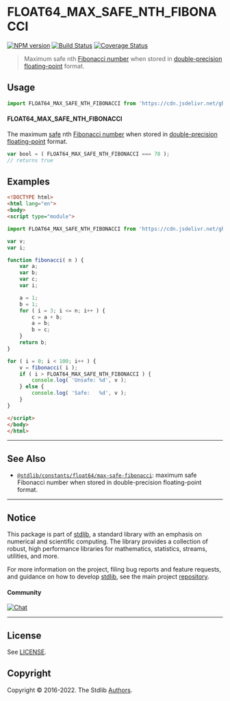 <!--

@license Apache-2.0

Copyright (c) 2018 The Stdlib Authors.

Licensed under the Apache License, Version 2.0 (the "License");
you may not use this file except in compliance with the License.
You may obtain a copy of the License at

   http://www.apache.org/licenses/LICENSE-2.0

Unless required by applicable law or agreed to in writing, software
distributed under the License is distributed on an "AS IS" BASIS,
WITHOUT WARRANTIES OR CONDITIONS OF ANY KIND, either express or implied.
See the License for the specific language governing permissions and
limitations under the License.

-->

# FLOAT64_MAX_SAFE_NTH_FIBONACCI

[![NPM version][npm-image]][npm-url] [![Build Status][test-image]][test-url] [![Coverage Status][coverage-image]][coverage-url] <!-- [![dependencies][dependencies-image]][dependencies-url] -->

> Maximum safe nth [Fibonacci number][fibonacci-number] when stored in [double-precision floating-point][ieee754] format.



<section class="usage">

## Usage

<!-- eslint-disable id-length -->

```javascript
import FLOAT64_MAX_SAFE_NTH_FIBONACCI from 'https://cdn.jsdelivr.net/gh/stdlib-js/constants-float64-max-safe-nth-fibonacci@esm/index.mjs';
```

#### FLOAT64_MAX_SAFE_NTH_FIBONACCI

The maximum [safe][safe-integers] nth [Fibonacci number][fibonacci-number] when stored in [double-precision floating-point][ieee754] format.

<!-- eslint-disable id-length -->

```javascript
var bool = ( FLOAT64_MAX_SAFE_NTH_FIBONACCI === 78 );
// returns true
```

</section>

<!-- /.usage -->

<section class="examples">

## Examples

<!-- eslint-disable id-length -->

<!-- eslint no-undef: "error" -->

```html
<!DOCTYPE html>
<html lang="en">
<body>
<script type="module">

import FLOAT64_MAX_SAFE_NTH_FIBONACCI from 'https://cdn.jsdelivr.net/gh/stdlib-js/constants-float64-max-safe-nth-fibonacci@esm/index.mjs';

var v;
var i;

function fibonacci( n ) {
    var a;
    var b;
    var c;
    var i;

    a = 1;
    b = 1;
    for ( i = 3; i <= n; i++ ) {
        c = a + b;
        a = b;
        b = c;
    }
    return b;
}

for ( i = 0; i < 100; i++ ) {
    v = fibonacci( i );
    if ( i > FLOAT64_MAX_SAFE_NTH_FIBONACCI ) {
        console.log( 'Unsafe: %d', v );
    } else {
        console.log( 'Safe:   %d', v );
    }
}

</script>
</body>
</html>
```

</section>

<!-- /.examples -->

<!-- C interface documentation. -->



<!-- Section for related `stdlib` packages. Do not manually edit this section, as it is automatically populated. -->

<section class="related">

* * *

## See Also

-   <span class="package-name">[`@stdlib/constants/float64/max-safe-fibonacci`][@stdlib/constants/float64/max-safe-fibonacci]</span><span class="delimiter">: </span><span class="description">maximum safe Fibonacci number when stored in double-precision floating-point format.</span>

</section>

<!-- /.related -->

<!-- Section for all links. Make sure to keep an empty line after the `section` element and another before the `/section` close. -->


<section class="main-repo" >

* * *

## Notice

This package is part of [stdlib][stdlib], a standard library with an emphasis on numerical and scientific computing. The library provides a collection of robust, high performance libraries for mathematics, statistics, streams, utilities, and more.

For more information on the project, filing bug reports and feature requests, and guidance on how to develop [stdlib][stdlib], see the main project [repository][stdlib].

#### Community

[![Chat][chat-image]][chat-url]

---

## License

See [LICENSE][stdlib-license].


## Copyright

Copyright &copy; 2016-2022. The Stdlib [Authors][stdlib-authors].

</section>

<!-- /.stdlib -->

<!-- Section for all links. Make sure to keep an empty line after the `section` element and another before the `/section` close. -->

<section class="links">

[npm-image]: http://img.shields.io/npm/v/@stdlib/constants-float64-max-safe-nth-fibonacci.svg
[npm-url]: https://npmjs.org/package/@stdlib/constants-float64-max-safe-nth-fibonacci

[test-image]: https://github.com/stdlib-js/constants-float64-max-safe-nth-fibonacci/actions/workflows/test.yml/badge.svg?branch=main
[test-url]: https://github.com/stdlib-js/constants-float64-max-safe-nth-fibonacci/actions/workflows/test.yml?query=branch:main

[coverage-image]: https://img.shields.io/codecov/c/github/stdlib-js/constants-float64-max-safe-nth-fibonacci/main.svg
[coverage-url]: https://codecov.io/github/stdlib-js/constants-float64-max-safe-nth-fibonacci?branch=main

<!--

[dependencies-image]: https://img.shields.io/david/stdlib-js/constants-float64-max-safe-nth-fibonacci.svg
[dependencies-url]: https://david-dm.org/stdlib-js/constants-float64-max-safe-nth-fibonacci/main

-->

[chat-image]: https://img.shields.io/gitter/room/stdlib-js/stdlib.svg
[chat-url]: https://gitter.im/stdlib-js/stdlib/

[stdlib]: https://github.com/stdlib-js/stdlib

[stdlib-authors]: https://github.com/stdlib-js/stdlib/graphs/contributors

[umd]: https://github.com/umdjs/umd
[es-module]: https://developer.mozilla.org/en-US/docs/Web/JavaScript/Guide/Modules

[deno-url]: https://github.com/stdlib-js/constants-float64-max-safe-nth-fibonacci/tree/deno
[umd-url]: https://github.com/stdlib-js/constants-float64-max-safe-nth-fibonacci/tree/umd
[esm-url]: https://github.com/stdlib-js/constants-float64-max-safe-nth-fibonacci/tree/esm
[branches-url]: https://github.com/stdlib-js/constants-float64-max-safe-nth-fibonacci/blob/main/branches.md

[stdlib-license]: https://raw.githubusercontent.com/stdlib-js/constants-float64-max-safe-nth-fibonacci/main/LICENSE

[safe-integers]: http://www.2ality.com/2013/10/safe-integers.html

[fibonacci-number]: https://en.wikipedia.org/wiki/Fibonacci_number

[ieee754]: https://en.wikipedia.org/wiki/IEEE_754-1985

<!-- <related-links> -->

[@stdlib/constants/float64/max-safe-fibonacci]: https://github.com/stdlib-js/constants-float64-max-safe-fibonacci/tree/esm

<!-- </related-links> -->

</section>

<!-- /.links -->
